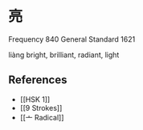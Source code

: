 # 亮
Frequency 840
General Standard 1621

liàng
bright, brilliant, radiant, light

## References
- [[HSK 1]]
- [[9 Strokes]]
- [[亠 Radical]]